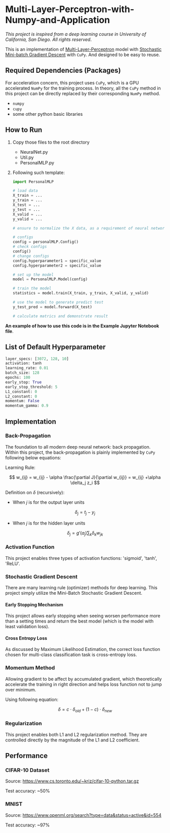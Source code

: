 # Multi-Layer-Perceptron-with-Numpy-and-Application

*This project is inspired from a deep learning course in University of California, San Diego. All rights reserved*. 

This is an implementation of <u>Multi-Layer-Perceptron</u> model with <u>Stochastic Mini-batch Gradient Descent</u> with `CuPy`. And designed to be easy to reuse.

## Required Dependencies (Packages)

For acceleration concern, this project uses `CuPy`, which is a GPU accelerated `NumPy` for the training process. In theory, all the `CuPy` method in this project can be directly replaced by their corresponding `NumPy` method.

- `numpy`
- `cupy`
- some other python basic libraries

## How to Run

1. Copy those files to the root directory

   - NeuralNet.py
   - Util.py
   - PersonalMLP.py

2. Following such template:

   ```python
   import PersonalMLP
   
   # load data 
   X_train = ...
   y_train = ...
   X_test = ...
   y_test = ...
   X_valid = ...
   y_valid = ...
   
   # ensure to normalize the X data, as a requirement of neural network
   
   # configs
   config = personalMLP.Config()
   # check configs
   config()
   # change configs
   config.hyperparameter1 = specific_value
   config.hyperparameter2 = specific_value
   
   # set up the model
   model = PersonalMLP.Model(config)
   
   # train the model
   statistics = model.train(X_train, y_train, X_valid, y_valid)
   
   # use the model to generate predict test
   y_test_pred = model.forward(X_test)
   
   # calculate matrics and demonstrate result
   ```

**An example of how to use this code is in the Example Jupyter Notebook file**.

## List of Default Hyperparameter

```python
layer_specs: [3072, 128, 10]
activation: tanh
learning_rate: 0.01
batch_size: 128
epochs: 100
early_stop: True
early_stop_threshold: 5
L1_constant: 0
L2_constant: 0
momentum: False
momentum_gamma: 0.9
```

## Implementation

### Back-Propagation

The foundation to all modern deep neural network: back propagation. Within this project, the back-propagation is plainly implemented by `CuPy` following below equations:

Learning Rule:

$$
w_{ij} = w_{ij} - \alpha \frac{\partial J}{\partial w_{ij}} = w_{ij} +\alpha \delta_j z_i
$$

Definition on $\delta$ (recursively):

- When $j$ is for the output layer units

$$
 \delta_j = t_j - y_j
$$

- When $j$ is for the hidden layer units

$$
 \delta_j = g'(a_j)\sum_k \delta_k w_{jk}
$$

### Activation Function

This project enables three types of activation functions: 'sigmoid', 'tanh', 'ReLU'.

### Stochastic Gradient Descent

There are many learning rule (optimizer) methods for deep learning. This project simply utilize the Mini-Batch Stochastic Gradient Descent.

#### Early Stopping Mechanism

This project allows early stopping when seeing worsen performance more than a setting times and return the best model (which is the model with least validation loss).

#### Cross Entropy Loss

As discussed by Maximum Likelihood Estimation, the correct loss function chosen for multi-class classification task is cross-entropy loss.

### Momentum Method

Allowing gradient to be affect by accumulated gradient, which theoretically accelerate the training in right direction and helps loss function not to jump over minimum.

Using following equation:

$$
\delta = c\cdot \delta_{old} + (1-c) \cdot \delta_{new}
$$

### Regularization

This project enables both L1 and L2 regularization method. They are controlled directly by the magnitude of the L1 and L2 coefficient.

## Performance

### CIFAR-10 Dataset

Source: https://www.cs.toronto.edu/~kriz/cifar-10-python.tar.gz

Test accuracy: ~50%

### MNIST

Source: https://www.openml.org/search?type=data&status=active&id=554

Test accuracy: ~97%
